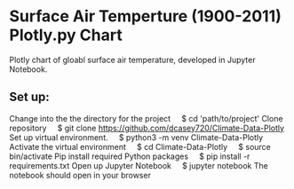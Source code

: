 Surface Air Temperture (1900-2011) Plotly.py Chart
=========================================================
Plotly chart of gloabl surface air temperature, developed in Jupyter Notebook.


Set up:
-------------
Change into the the directory for the project
&nbsp;&nbsp;&nbsp;&nbsp;$ cd 'path/to/project'
Clone repository
&nbsp;&nbsp;&nbsp;&nbsp;$ git clone https://github.com/dcasey720/Climate-Data-Plotly
Set up virtual environment.
&nbsp;&nbsp;&nbsp;&nbsp;$ python3 -m venv Climate-Data-Plotly
Activate the virtual environment
&nbsp;&nbsp;&nbsp;&nbsp;$ cd Climate-Data-Plotly
&nbsp;&nbsp;&nbsp;&nbsp;$ source bin/activate
Pip install required Python packages
&nbsp;&nbsp;&nbsp;&nbsp;$ pip install -r requirements.txt
Open up Jupyter Notebook
&nbsp;&nbsp;&nbsp;&nbsp;$ jupyter notebook
The notebook should open in your browser
